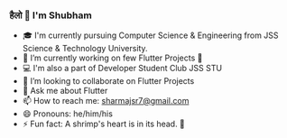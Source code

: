 ### हैलो 👋 I'm Shubham
 
<!--
**sharmajsr/sharmajsr** is a ✨ _special_ ✨ repository because its `README.md` (this file) appears on your GitHub profile.
-->
 - 🎓 I'm currently pursuing Computer Science & Engineering from JSS Science & Technology University.
 - 🔭 I’m currently working on few Flutter Projects 💙
 - 💻 I'm also a part of Developer Student Club JSS STU
 - 👯 I’m looking to collaborate on Flutter Projects
 - 💬 Ask me about Flutter
 - 📫 How to reach me: sharmajsr7@gmail.com
 - 😄 Pronouns: he/him/his
 - ⚡ Fun fact: A shrimp's heart is in its head. 🦐

<!-- - 🌱 I’m currently learning -->

<!-- - 🤔 I’m looking for help with ... -->

